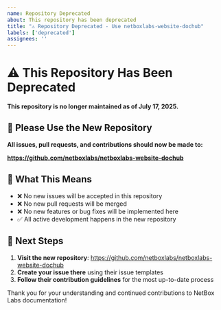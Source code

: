 ```yaml
---
name: Repository Deprecated
about: This repository has been deprecated
title: "⚠️ Repository Deprecated - Use netboxlabs-website-dochub"
labels: ['deprecated']
assignees: ''
---
```


# ⚠️ This Repository Has Been Deprecated

**This repository is no longer maintained as of July 17, 2025.**

## 🔄 Please Use the New Repository

**All issues, pull requests, and contributions should now be made to:**

**https://github.com/netboxlabs/netboxlabs-website-dochub**

## 📝 What This Means

- ❌ No new issues will be accepted in this repository
- ❌ No new pull requests will be merged
- ❌ No new features or bug fixes will be implemented here
- ✅ All active development happens in the new repository

## 🚀 Next Steps

1. **Visit the new repository**: https://github.com/netboxlabs/netboxlabs-website-dochub
2. **Create your issue there** using their issue templates
3. **Follow their contribution guidelines** for the most up-to-date process

Thank you for your understanding and continued contributions to NetBox Labs documentation!